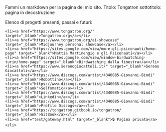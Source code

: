 Fammi un markdown per la pagina del mio sito. 
Titolo: Tongatron
sottotitolo: pagina in decostruzione

Elenco di progetti presenti, passai e futuri:

    <li><a href="https://www.tongatron.org/" target="_blank">Tongatron.org</a></li>
    <li><a href="https://www.tongatron.org/ai-showcase" target="_blank">Midjourney personal showcase</a></li>
    <li><a href="https://sites.google.com/view/mm-e-gli-psiconauti/home-page" target="_blank">Mattia Martinengio e gli Psiconauti</a></li>
    <li><a href="https://sites.google.com/view/window-birdwatching-turin/home-page" target="_blank">Birdwatching dalla finestra</a></li>
    <li><a href="https://www.serenogiocattoli.it/" target="_blank">Sereno Giocattoli</a></li>
    <li><a href="https://www.discogs.com/artist/4340085-Giovanni-Bindi" target="_blank">Robottino</a></li>
    <li><a href="https://www.discogs.com/artist/4340085-Giovanni-Bindi" target="_blank">Selfomatic</a></li>
    <li><a href="https://www.discogs.com/artist/4340085-Giovanni-Bindi" target="_blank">Linkedin</a></li>
    <li><a href="https://www.discogs.com/artist/4340085-Giovanni-Bindi" target="_blank">Profilo Discogs</a></li>
    <li><a href="https://tongatron.gitbook.io/tongatron/ target="_blank">GitBook</a></li>
    <li><a href="test/gateway.html" target="_blank">🔒 Pagina privata</a></li>